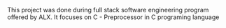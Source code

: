 This project was done during full stack software engineering program offered by ALX. It focuses on C - Preprocessor in C programing language
